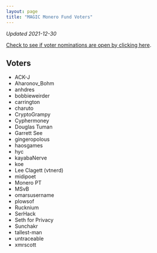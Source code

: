 ```yaml
---
layout: page
title: "MAGIC Monero Fund Voters"
---
```


*Updated 2021-12-30*

[Check to see if voter nominations are open by clicking here](https://github.com/MAGICGrants/Monero-Fund).

## Voters

* ACK-J
* Aharonov_Bohm
* anhdres
* bobbieweirder
* carrington
* charuto
* CryptoGrampy
* Cyphermoney
* Douglas Tuman
* Garrett See
* gingeropolous
* haosgames
* hyc
* kayabaNerve
* koe
* Lee Clagett (vtnerd)
* midipoet
* Monero PT
* MSvB
* omarsusername
* plowsof
* Rucknium
* SerHack
* Seth for Privacy
* Sunchakr
* tallest-man
* untraceable
* xmrscott
